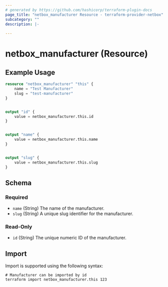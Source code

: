 ```yaml
---
# generated by https://github.com/hashicorp/terraform-plugin-docs
page_title: "netbox_manufacturer Resource - terraform-provider-netbox"
subcategory: ""
description: |-
  
---
```


# netbox_manufacturer (Resource)



## Example Usage

```terraform
resource "netbox_manufacturer" "this" {
    name = "Test Manufacturer"
    slug = "test-manufacturer"
}


output "id" {
    value = netbox_manufacturer.this.id
}


output "name" {
    value = netbox_manufacturer.this.name
}


output "slug" {
    value = netbox_manufacturer.this.slug
}
```

<!-- schema generated by tfplugindocs -->
## Schema

### Required

- `name` (String) The name of the manufacturer.
- `slug` (String) A unique slug identifier for the manufacturer.

### Read-Only

- `id` (String) The unique numeric ID of the manufacturer.

## Import

Import is supported using the following syntax:

```shell
# Manufacturer can be imported by id
terraform import netbox_manufacturer.this 123
```
